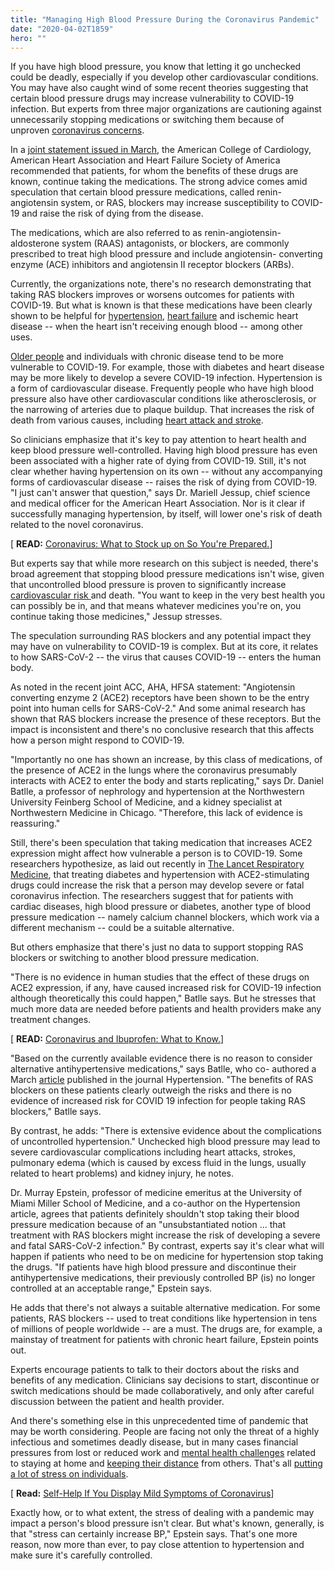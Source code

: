 ```yaml
---
title: "Managing High Blood Pressure During the Coronavirus Pandemic"
date: "2020-04-02T1859"
hero: ""
---
```

If you have high blood pressure, you know that letting it go unchecked
could be deadly, especially if you develop other cardiovascular
conditions. You may have also caught wind of some recent theories
suggesting that certain blood pressure drugs may increase vulnerability
to COVID-19 infection. But experts from three major organizations are
cautioning against unnecessarily stopping medications or switching them
because of unproven [coronavirus concerns][1].

In a [joint statement issued in March][2], the American College of
Cardiology, American Heart Association and Heart Failure Society of
America recommended that patients, for whom the benefits of these drugs
are known, continue taking the medications. The strong advice comes amid
speculation that certain blood pressure medications, called renin-
angiotensin system, or RAS, blockers may increase susceptibility to
COVID-19 and raise the risk of dying from the disease.

The medications, which are also referred to as renin-angiotensin-
aldosterone system (RAAS) antagonists, or blockers, are commonly
prescribed to treat high blood pressure and include angiotensin-
converting enzyme (ACE) inhibitors and angiotensin II receptor blockers
(ARBs).

Currently, the organizations note, there's no research demonstrating
that taking RAS blockers improves or worsens outcomes for patients with
COVID-19. But what is known is that these medications have been clearly
shown to be helpful for [hypertension][3], [heart failure][4] and
ischemic heart disease -- when the heart isn't receiving enough blood --
among other uses.

[Older people][5] and individuals with chronic disease tend to be more
vulnerable to COVID-19. For example, those with diabetes and heart
disease may be more likely to develop a severe COVID-19 infection.
Hypertension is a form of cardiovascular disease. Frequently people who
have high blood pressure also have other cardiovascular conditions like
atherosclerosis, or the narrowing of arteries due to plaque buildup.
That increases the risk of death from various causes, including [heart
attack and stroke][6].

So clinicians emphasize that it's key to pay attention to heart health
and keep blood pressure well-controlled. Having high blood pressure has
even been associated with a higher rate of dying from COVID-19. Still,
it's not clear whether having hypertension on its own -- without any
accompanying forms of cardiovascular disease -- raises the risk of dying
from COVID-19. "I just can't answer that question," says Dr. Mariell
Jessup, chief science and medical officer for the American Heart
Association. Nor is it clear if successfully managing hypertension, by
itself, will lower one's risk of death related to the novel coronavirus.

[ **READ:** [Coronavirus: What to Stock up on So You're Prepared.][7]]

But experts say that while more research on this subject is needed,
there's broad agreement that stopping blood pressure medications isn't
wise, given that uncontrolled blood pressure is proven to significantly
increase [cardiovascular risk ][8]and death. "You want to keep in the
very best health you can possibly be in, and that means whatever
medicines you're on, you continue taking those medicines," Jessup
stresses.

The speculation surrounding RAS blockers and any potential impact they
may have on vulnerability to COVID-19 is complex. But at its core, it
relates to how SARS-CoV-2 -- the virus that causes COVID-19 -- enters
the human body.

As noted in the recent joint ACC, AHA, HFSA statement: "Angiotensin
converting enzyme 2 (ACE2) receptors have been shown to be the entry
point into human cells for SARS-CoV-2." And some animal research has
shown that RAS blockers increase the presence of these receptors. But
the impact is inconsistent and there's no conclusive research that this
affects how a person might respond to COVID-19.

"Importantly no one has shown an increase, by this class of medications,
of the presence of ACE2 in the lungs where the coronavirus presumably
interacts with ACE2 to enter the body and starts replicating," says Dr.
Daniel Batlle, a professor of nephrology and hypertension at the
Northwestern University Feinberg School of Medicine, and a kidney
specialist at Northwestern Medicine in Chicago. "Therefore, this lack of
evidence is reassuring."

Still, there's been speculation that taking medication that increases
ACE2 expression might affect how vulnerable a person is to COVID-19.
Some researchers hypothesize, as laid out recently in [The Lancet
Respiratory Medicine][9], that treating diabetes and hypertension with
ACE2-stimulating drugs could increase the risk that a person may develop
severe or fatal coronavirus infection. The researchers suggest that for
patients with cardiac diseases, high blood pressure or diabetes, another
type of blood pressure medication -- namely calcium channel blockers,
which work via a different mechanism -- could be a suitable alternative.

But others emphasize that there's just no data to support stopping RAS
blockers or switching to another blood pressure medication.

"There is no evidence in human studies that the effect of these drugs on
ACE2 expression, if any, have caused increased risk for COVID-19
infection although theoretically this could happen," Batlle says. But he
stresses that much more data are needed before patients and health
providers make any treatment changes.

[ **READ:** [Coronavirus and Ibuprofen: What to Know.][10]]

"Based on the currently available evidence there is no reason to
consider alternative antihypertensive medications," says Batlle, who co-
authored a March [article][11] published in the journal Hypertension.
"The benefits of RAS blockers on these patients clearly outweigh the
risks and there is no evidence of increased risk for COVID 19 infection
for people taking RAS blockers," Batlle says.

By contrast, he adds: "There is extensive evidence about the
complications of uncontrolled hypertension." Unchecked high blood
pressure may lead to severe cardiovascular complications including heart
attacks, strokes, pulmonary edema (which is caused by excess fluid in
the lungs, usually related to heart problems) and kidney injury, he
notes.

Dr. Murray Epstein, professor of medicine emeritus at the University of
Miami Miller School of Medicine, and a co-author on the Hypertension
article, agrees that patients definitely shouldn't stop taking their
blood pressure medication because of an "unsubstantiated notion ... that
treatment with RAS blockers might increase the risk of developing a
severe and fatal SARS-CoV-2 infection." By contrast, experts say it's
clear what will happen if patients who need to be on medicine for
hypertension stop taking the drugs. "If patients have high blood
pressure and discontinue their antihypertensive medications, their
previously controlled BP (is) no longer controlled at an acceptable
range," Epstein says.

He adds that there's not always a suitable alternative medication. For
some patients, RAS blockers -- used to treat conditions like
hypertension in tens of millions of people worldwide -- are a must. The
drugs are, for example, a mainstay of treatment for patients with
chronic heart failure, Epstein points out.

Experts encourage patients to talk to their doctors about the risks and
benefits of any medication. Clinicians say decisions to start,
discontinue or switch medications should be made collaboratively, and
only after careful discussion between the patient and health provider.

And there's something else in this unprecedented time of pandemic that
may be worth considering. People are facing not only the threat of a
highly infectious and sometimes deadly disease, but in many cases
financial pressures from lost or reduced work and [mental health
challenges][12] related to staying at home and [keeping their
distance][13] from others. That's all [putting a lot of stress on
individuals][14].

[ **Read:** [Self-Help If You Display Mild Symptoms of Coronavirus][15]]

Exactly how, or to what extent, the stress of dealing with a pandemic
may impact a person's blood pressure isn't clear. But what's known,
generally, is that "stress can certainly increase BP," Epstein says.
That's one more reason, now more than ever, to pay close attention to
hypertension and make sure it's carefully controlled.

  
  

   [1]: https://health.usnews.com/conditions/articles/human-coronavirus-types
   [2]: https://www.acc.org/latest-in-cardiology/articles/2020/03/17/08/59/hfsa-acc-aha-statement-addresses-concerns-re-using-raas-antagonists-in-covid-19
   [3]: https://health.usnews.com/conditions/heart-disease/high-blood-pressure
   [4]: https://health.usnews.com/conditions/heart-disease/congestive-heart-failure
   [5]: https://health.usnews.com/conditions/articles/how-coronavirus-affects-older-adults
   [6]: https://health.usnews.com/conditions/heart-disease/heart-attack/articles/stroke-vs-heart-attack-how-to-tell-the-difference
   [7]: https://health.usnews.com/conditions/articles/coronavirus-what-to-stock-up-on
   [8]: https://health.usnews.com/conditions/heart-disease/hypertension/slideshows/signs-of-heart-disease
   [9]: https://www.thelancet.com/journals/lanres/article/PIIS2213-2600(20)30116-8/fulltext
   [10]: https://health.usnews.com/conditions/articles/coronavirus-and-ibuprofen-what-to-know
   [11]: https://www.ahajournals.org/doi/10.1161/HYPERTENSIONAHA.120.15082
   [12]: https://health.usnews.com/wellness/for-parents/articles/coping-with-anxiety-and-depression-during-the-coronavirus-pandemic
   [13]: https://health.usnews.com/conditions/articles/flattening-the-curve-why-social-distancing-is-important-to-combat-covid-19
   [14]: https://health.usnews.com/conditions/articles/how-to-cope-with-coronavirus-anxiety
   [15]: https://health.usnews.com/conditions/articles/treatment-for-mild-symptoms-of-coronavirus